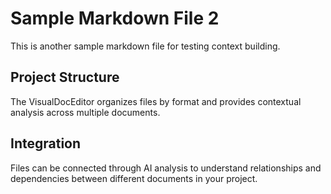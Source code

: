# Sample Markdown File 2

This is another sample markdown file for testing context building.

## Project Structure
The VisualDocEditor organizes files by format and provides contextual analysis across multiple documents.

## Integration
Files can be connected through AI analysis to understand relationships and dependencies between different documents in your project.
